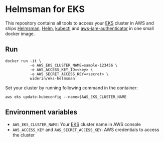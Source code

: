 # Helmsman for EKS

This repository contains all tools to access your [EKS](https://aws.amazon.com/eks) cluster in AWS and ships [Helmsman](https://github.com/Praqma/Helmsman/releases), [Helm](https://helm.sh), [kubectl](https://github.com/kubernetes/kubectl) and [aws-iam-authenticator](https://github.com/kubernetes-sigs/aws-iam-authenticator) in one small docker image.

## Run

    docker run -it \
               -e AWS_EKS_CLUSTER_NAME=sample-123456 \
               -e AWS_ACCESS_KEY_ID=<key> \
               -e AWS_SECRET_ACCESS_KEY=<secret> \
               widerin/eks-helmsman

Set your cluster by running following command in the container:

    aws eks update-kubeconfig --name=$AWS_EKS_CLUSTER_NAME

## Environment variables

- `AWS_EKS_CLUSTER_NAME`: Your [EKS](https://aws.amazon.com/eks) cluster name in AWS console
- `AWS_ACCESS_KEY` and `AWS_SECRET_ACCESS_KEY`: AWS credentials to access the cluster
